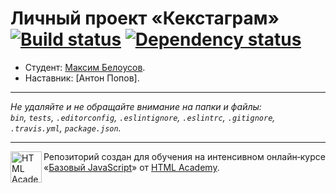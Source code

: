 # Личный проект «Кекстаграм» [![Build status][travis-image]][travis-url] [![Dependency status][dependency-image]][dependency-url]

* Студент: [Максим Белоусов](https://up.htmlacademy.ru/javascript/6/user/153940).
* Наставник: [Антон Попов].

---

_Не удаляйте и не обращайте внимание на папки и файлы:_<br>
_`bin`, `tests`, `.editorconfig`, `.eslintignore`, `.eslintrc`, `.gitignore`, `.travis.yml`, `package.json`._

---

<a href="https://htmlacademy.ru/intensive/javascript"><img align="left" width="50" height="50" title="HTML Academy" src="https://up.htmlacademy.ru/static/img/intensive/javascript/logo-for-github.svg"></a>

Репозиторий создан для обучения на интенсивном онлайн‑курсе «[Базовый JavaScript](https://htmlacademy.ru/intensive/javascript)» от [HTML Academy](https://htmlacademy.ru).

[travis-image]: https://travis-ci.org/htmlacademy-javascript/153940-kekstagram.svg?branch=master
[travis-url]: https://travis-ci.org/htmlacademy-javascript/153940-kekstagram
[dependency-image]: https://david-dm.org/htmlacademy-javascript/153940-kekstagram.svg?style=flat-square
[dependency-url]: https://david-dm.org/htmlacademy-javascript/153940-kekstagram
